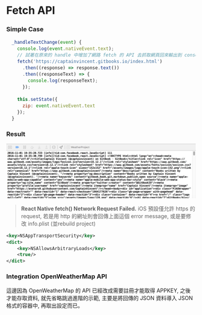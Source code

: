 # Fetch API

### Simple Case
```javascript
  _handleTextChange(event) {
    console.log(event.nativeEvent.text);
    // 試著在原來的 handle 中增加了網路 fetch 的 API 去抓取網頁回來輸出到 console
    fetch('https://captainvincent.gitbooks.io/index.html')
      .then((response) => response.text())
      .then((responseText) => {
        console.log(responseText);
      });

    this.setState({
      zip: event.nativeEvent.text
    });
  }
```

### Result
![](FetchPage.jpg)


> **React Native fetch() Network Request Failed.**
> iOS 預設僅允許 https 的 request, 若是用 http 的網址則會回傳上面這個 error message, 或是要修改 info.plist (並rebuild project)
```xml
<key>NSAppTransportSecurity</key>
<dict>
    <key>NSAllowsArbitraryLoads</key>
    <true/>
</dict>
```

### Integration OpenWeatherMap API
這邊因為 OpenWeatherMap 的 API 已經改成需要註冊才能取得 APPKEY, 之後才能存取資料, 就先省略跳過進階的示範, 主要是將回傳的 JSON 資料導入 JSON  格式的容器中, 再取出設定而已。
